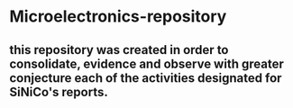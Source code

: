# Microelectronics-repository
## this repository was created in order to consolidate, evidence and observe with greater conjecture each of the activities designated for SiNiCo's reports.
